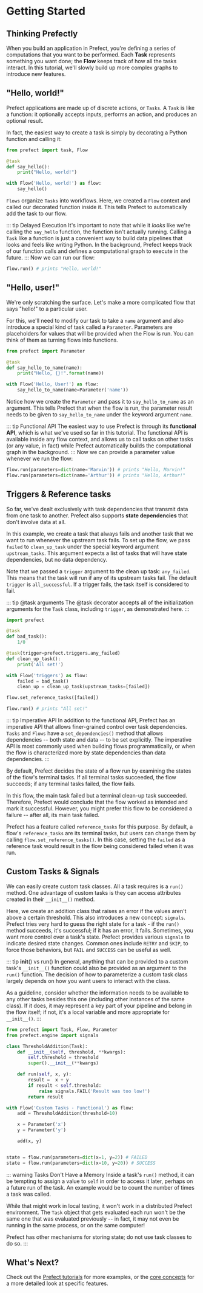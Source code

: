# Getting Started

## Thinking Prefectly

When you build an application in Prefect, you're defining a series of computations that you want to be performed. Each **Task** represents something you want done; the **Flow** keeps track of how all the tasks interact. In this tutorial, we'll slowly build up more complex graphs to introduce new features.

## "Hello, world!"

Prefect applications are made up of discrete actions, or `Tasks`. A `Task` is like a function: it optionally accepts inputs, performs an action, and produces an optional result.

In fact, the easiest way to create a task is simply by decorating a Python function and calling it:

```python
from prefect import task, Flow

@task
def say_hello():
    print("Hello, world!")

with Flow('Hello, world!') as flow:
    say_hello()
```

`Flows` organize `Tasks` into workflows. Here, we created a `Flow` context and called our decorated function inside it. This tells Prefect to automatically add the task to our flow.

::: tip Delayed Execution
It's important to note that while it _looks_ like we're calling the `say_hello` function, the function isn't actually running. Calling a `Task` like a function is just a convenient way to build data pipelines that looks and feels like writing Python. In the background, Prefect keeps track of our function calls and defines a computational graph to execute in the future.
:::
Now we can run our flow:

```python
flow.run() # prints "Hello, world!"
```

## "Hello, user!"

We're only scratching the surface. Let's make a more complicated flow that says "hello!" to a particular user.

For this, we'll need to modify our task to take a `name` argument and also introduce a special kind of task called a `Parameter`. Parameters are placeholders for values that will be provided when the Flow is run. You can think of them as turning flows into functions.

```python
from prefect import Parameter

@task
def say_hello_to_name(name):
    print("Hello, {}!".format(name))

with Flow('Hello, User!') as flow:
    say_hello_to_name(name=Parameter('name'))
```

Notice how we create the `Parameter` and pass it to `say_hello_to_name` as an argument. This tells Prefect that when the flow is run, the parameter result needs to be given to `say_hello_to_name` under the keyword argument `name`.

::: tip Functional API
The easiest way to use Prefect is through its **functional API**, which is what we've used so far in this tutorial. The functional API is available inside any flow context, and allows us to call tasks on other tasks (or any value, in fact) while Prefect automatically builds the computational graph in the background.
:::
Now we can provide a parameter value whenever we run the flow:

```python
flow.run(parameters=dict(name='Marvin')) # prints "Hello, Marvin!"
flow.run(parameters=dict(name='Arthur')) # prints "Hello, Arthur!"
```

## Triggers & Reference tasks

So far, we've dealt exclusively with task dependencies that transmit data from one task to another. Prefect also supports **state dependencies** that don't involve data at all.

In this example, we create a task that always fails and another task that we want to run whenever the upstream task fails. To set up the flow, we pass `failed` to `clean_up_task` under the special keyword argument `upstream_tasks`. This argument expects a list of tasks that will have state dependencies, but no data dependency.

Note that we passed a `trigger` argument to the clean up task: `any_failed`. This means that the task will run if any of its upstream tasks fail. The default `trigger` is `all_successful`. If a trigger fails, the task itself is considered to fail.

::: tip @task arguments
The @task decorator accepts all of the initialization arguments for the `Task` class, including `trigger`, as demonstrated here.
:::

```python
import prefect

@task
def bad_task():
    1/0

@task(trigger=prefect.triggers.any_failed)
def clean_up_task():
    print('All set!')

with Flow('triggers') as flow:
    failed = bad_task()
    clean_up = clean_up_task(upstream_tasks=[failed])

flow.set_reference_tasks([failed])

flow.run() # prints "All set!"
```

::: tip Imperative API
In addition to the functional API, Prefect has an imperative API that allows finer-grained control over task dependencies. `Tasks` and `Flows` have a `set_dependencies()` method that allows dependencies -- both state and data -- to be set explicitly. The imperative API is most commonly used when building flows programmatically, or when the flow is characterized more by state dependencies than data dependencies.
:::

By default, Prefect decides the state of a flow run by examining the states of the flow's terminal tasks. If all terminal tasks succeeded, the flow succeeds; if any terminal tasks failed, the flow fails.

In this flow, the main task failed but a terminal clean-up task succeeded. Therefore, Prefect would conclude that the flow worked as intended and mark it successful. However, you might prefer this flow to be considered a failure -- after all, its main task failed.

Prefect has a feature called `reference_tasks` for this purpose. By default, a flow's `reference_tasks` are its terminal tasks, but users can change them by calling `flow.set_reference_tasks()`. In this case, setting the `failed` as a reference task would result in the flow being considered failed when it was run.

## Custom Tasks & Signals

We can easily create custom task classes. All a task requires is a `run()` method. One advantage of custom tasks is they can access attributes created in their `__init__()` method.

Here, we create an addition class that raises an error if the values aren't above a certain threshold. This also introduces a new concept: `signals`. Prefect tries very hard to guess the right state for a task - if the `run()` method succeeds, it's successful; if it has an error, it fails. Sometimes, you want more control over a task's state. Prefect provides various `signals` to indicate desired state changes. Common ones include `RETRY` and `SKIP`, to force those behaviors, but `FAIL` and `SUCCESS` can be useful as well.

::: tip __init__() vs run()
In general, anything that can be provided to a custom task's `__init__()` function could also be provided as an argument to the `run()` function. The decision of how to parameterize a custom task class largely depends on how you want users to interact with the class.

As a guideline, consider whether the information needs to be available to any other tasks besides this one (including other instances of the same class). If it does, it may represent a key part of your pipeline and belong in the flow itself; if not, it's a local variable and more appropriate for `__init__()`.
:::

```python
from prefect import Task, Flow, Parameter
from prefect.engine import signals

class ThresholdAddition(Task):
    def __init__(self, threshold, **kwargs):
        self.threshold = threshold
        super().__init__(**kwargs)

    def run(self, x, y):
        result =  x + y
        if result < self.threshold:
            raise signals.FAIL('Result was too low!')
        return result

with Flow('Custom Tasks - Functional') as flow:
    add = ThresholdAddition(threshold=10)

    x = Parameter('x')
    y = Parameter('y')

    add(x, y)


state = flow.run(parameters=dict(x=1, y=2)) # FAILED
state = flow.run(parameters=dict(x=10, y=20)) # SUCCESS
```

::: warning Tasks Don't Have a Memory
Inside a task's `run()` method, it can be tempting to assign a value to `self` in order to access it later, perhaps on a future run of the task. An example would be to count the number of times a task was called.

While that might work in local testing, it won't work in a distributed Prefect environment. The `Task` object that gets evaluated each run won't be the same one that was evaluated previously -- in fact, it may not even be running in the same process, or on the same computer!

Prefect has other mechanisms for storing state; do not use task classes to do so.
:::

## What's Next?

Check out the [Prefect tutorials](/tutorials/) for more examples, or the [core concepts](/concepts/) for a more detailed look at specific features.
